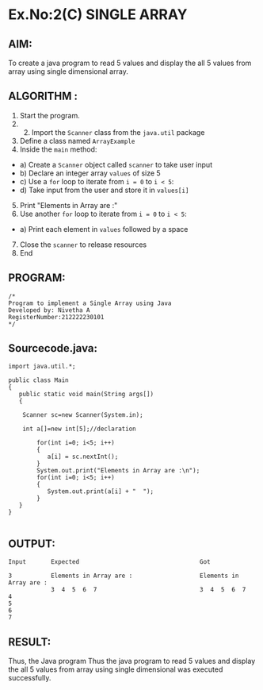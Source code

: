 # Ex.No:2(C)    SINGLE ARRAY

## AIM:
To create a java program to read 5 values and display the all 5 values from array using single dimensional array.

## ALGORITHM :
1.	Start the program.
2.	2.	Import the `Scanner` class from the `java.util` package
3.	Define a class named `ArrayExample`
4.	Inside the `main` method:
-	a) Create a `Scanner` object called `scanner` to take user input
-	b) Declare an integer array `values` of size 5
-	c) Use a `for` loop to iterate from `i = 0` to `i < 5`:
-   d) Take input from the user and store it in `values[i]`
5.	Print "Elements in Array are :"
6.	Use another `for` loop to iterate from `i = 0` to `i < 5`:
-	a) Print each element in `values` followed by a space
7.	Close the `scanner` to release resources
8.	End





## PROGRAM:
 ```
/*
Program to implement a Single Array using Java
Developed by: Nivetha A
RegisterNumber:212222230101
*/
```

## Sourcecode.java:
```
import java.util.*;

public class Main
{
   public static void main(String args[])
   {    

	Scanner sc=new Scanner(System.in);
	
	int a[]=new int[5];//declaration    	 
	
        for(int i=0; i<5; i++)
        {
           a[i] = sc.nextInt();
        }   
        System.out.print("Elements in Array are :\n");
        for(int i=0; i<5; i++)
        {
           System.out.print(a[i] + "  ");
        }  
   }
}
	
```


## OUTPUT:

```
Input       Expected                                  Got

3           Elements in Array are :                   Elements in Array are :                   
            3  4  5  6  7                             3  4  5  6  7
4
5
6
7
```

## RESULT:
Thus, the Java program Thus the java program to read 5 values and display the all 5 values from array using single dimensional  was executed successfully.


